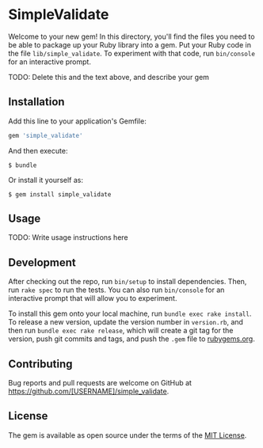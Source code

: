 # SimpleValidate

Welcome to your new gem! In this directory, you'll find the files you need to be able to package up your Ruby library into a gem. Put your Ruby code in the file `lib/simple_validate`. To experiment with that code, run `bin/console` for an interactive prompt.

TODO: Delete this and the text above, and describe your gem

## Installation

Add this line to your application's Gemfile:

```ruby
gem 'simple_validate'
```

And then execute:

    $ bundle

Or install it yourself as:

    $ gem install simple_validate

## Usage

TODO: Write usage instructions here

## Development

After checking out the repo, run `bin/setup` to install dependencies. Then, run `rake spec` to run the tests. You can also run `bin/console` for an interactive prompt that will allow you to experiment.

To install this gem onto your local machine, run `bundle exec rake install`. To release a new version, update the version number in `version.rb`, and then run `bundle exec rake release`, which will create a git tag for the version, push git commits and tags, and push the `.gem` file to [rubygems.org](https://rubygems.org).

## Contributing

Bug reports and pull requests are welcome on GitHub at https://github.com/[USERNAME]/simple_validate.


## License

The gem is available as open source under the terms of the [MIT License](http://opensource.org/licenses/MIT).

